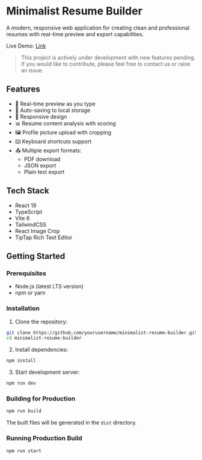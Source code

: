 # Minimalist Resume Builder

A modern, responsive web application for creating clean and professional resumes with real-time preview and export capabilities.

Live Demo: [Link](https://minimalist-resume-builder-1ad73fbf31e4.herokuapp.com/)

> This project is actively under development with new features pending. If you would like to contribute, please feel free to contact us or raise an issue.

## Features

- 🔄 Real-time preview as you type
- 💾 Auto-saving to local storage
- 📱 Responsive design
- 📊 Resume content analysis with scoring
- 🖼️ Profile picture upload with cropping
- ⌨️ Keyboard shortcuts support
- 📤 Multiple export formats:
  - PDF download
  - JSON export
  - Plain text export

## Tech Stack

- React 19
- TypeScript
- Vite 6
- TailwindCSS
- React Image Crop
- TipTap Rich Text Editor

## Getting Started

### Prerequisites

- Node.js (latest LTS version)
- npm or yarn

### Installation

1. Clone the repository:

```bash
git clone https://github.com/yourusername/minimalist-resume-builder.git
cd minimalist-resume-builder
```

2. Install dependencies:

```bash
npm install
```

3. Start development server:

```bash
npm run dev
```

### Building for Production

```bash
npm run build
```

The built files will be generated in the `dist` directory.

### Running Production Build

```bash
npm run start
```
